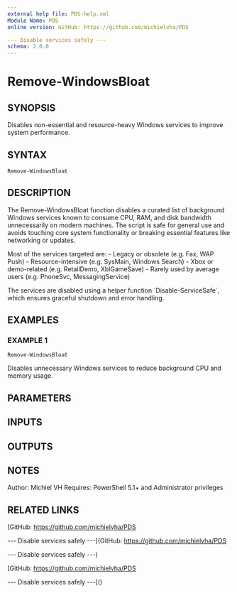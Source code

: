 ```yaml
---
external help file: PDS-help.xml
Module Name: PDS
online version: GitHub: https://github.com/michielvha/PDS

--- Disable services safely ---
schema: 2.0.0
---
```


# Remove-WindowsBloat

## SYNOPSIS
Disables non-essential and resource-heavy Windows services to improve system performance.

## SYNTAX

```
Remove-WindowsBloat
```

## DESCRIPTION
The Remove-WindowsBloat function disables a curated list of background Windows services known to consume CPU, RAM, and disk bandwidth unnecessarily on modern machines.
The script is safe for general use and avoids touching core system functionality or breaking essential features like networking or updates.

Most of the services targeted are:
    - Legacy or obsolete (e.g.
Fax, WAP Push)
    - Resource-intensive (e.g.
SysMain, Windows Search)
    - Xbox or demo-related (e.g.
RetailDemo, XblGameSave)
    - Rarely used by average users (e.g.
PhoneSvc, MessagingService)

The services are disabled using a helper function \`Disable-ServiceSafe\`, which ensures graceful shutdown and error handling.

## EXAMPLES

### EXAMPLE 1
```
Remove-WindowsBloat
```

Disables unnecessary Windows services to reduce background CPU and memory usage.

## PARAMETERS

## INPUTS

## OUTPUTS

## NOTES
Author: Michiel VH
Requires: PowerShell 5.1+ and Administrator privileges

## RELATED LINKS

[GitHub: https://github.com/michielvha/PDS

--- Disable services safely ---](GitHub: https://github.com/michielvha/PDS

--- Disable services safely ---)

[GitHub: https://github.com/michielvha/PDS

--- Disable services safely ---]()

